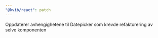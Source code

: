 ```yaml
---
"@kvib/react": patch
---
```


Oppdaterer avhengighetene til Datepicker som krevde refaktorering av selve komponenten
